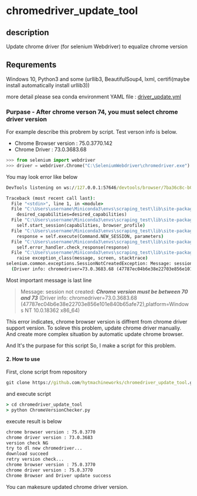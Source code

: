 # chromedriver_update_tool

## description

Update chrome driver (for selenium Webdriver) to equalize chrome version

## Requrements

Windows 10, Python3 and some (urllib3, BeautifulSoup4, lxml, certifi(maybe install automatically install urllib3))

more detail please sea conda environment YAML file : [driver_update.yml](./driver_update.yml)

### Purpase - After chrome verson 74, you must select chrome driver version

For example describe this probrem by script. Test verson info is below.

- Chrome Browser version : 75.0.3770.142
- Chrome Driver : 73.0.3683.68

```python
>>> from selenium import webdriver
>>> driver = webdriver.Chrome("C:\SeleniumWebdriver\chromedriver.exe")
```

You may look error like below

```cmd
DevTools listening on ws://127.0.0.1:57646/devtools/browser/7ba36c8c-b0eb-4ee7-9e75-e15e254f71a2

Traceback (most recent call last):
  File "<stdin>", line 1, in <module>
  File "C:\Users\username\Miniconda3\envs\scraping_test\lib\site-packages\selenium\webdriver\chrome\webdriver.py", line 81, in __init__
    desired_capabilities=desired_capabilities)
  File "C:\Users\username\Miniconda3\envs\scraping_test\lib\site-packages\selenium\webdriver\remote\webdriver.py", line 157, in __init__
    self.start_session(capabilities, browser_profile)
  File "C:\Users\username\Miniconda3\envs\scraping_test\lib\site-packages\selenium\webdriver\remote\webdriver.py", line 252, in start_session
    response = self.execute(Command.NEW_SESSION, parameters)
  File "C:\Users\username\Miniconda3\envs\scraping_test\lib\site-packages\selenium\webdriver\remote\webdriver.py", line 321, in execute
    self.error_handler.check_response(response)
  File "C:\Users\username\Miniconda3\envs\scraping_test\lib\site-packages\selenium\webdriver\remote\errorhandler.py", line 242, in check_response
    raise exception_class(message, screen, stacktrace)
selenium.common.exceptions.SessionNotCreatedException: Message: session not created: Chrome version must be between 70 and 73
  (Driver info: chromedriver=73.0.3683.68 (47787ec04b6e38e22703e856e101e840b65afe72),platform=Windows NT 10.0.18362 x86_64)
```

Most important message is last line

>Message: session not created: ***Chrome version must be between 70 and 73***
(Driver info: chromedriver=73.0.3683.68  (47787ec04b6e38e22703e856e101e840b65afe72),platform=Windows NT 10.0.18362 x86_64)

This error indicates, chrome browser version is diffrent from chrome driver support version. To soleve this problem, update chrome driver manualiy. And create more complex situation by automatic update chrome browser.

And It's the purpase for this script So, I make a script for this problem.

#### 2. How to use

First, clone script from repository

```cmd
git clone https://github.com/hytmachineworks/chromedriver_update_tool.git
```

and execute script

```cmd
> cd chromedriver_update_tool
> python ChromeVersionChecker.py
```

execute result is below

```cmd
chrome browser version : 75.0.3770
chrome driver version : 73.0.3683
version check NG
try to dl new chromedriver...
download succeed
retry version check...
chrome browser version : 75.0.3770
chrome driver version : 75.0.3770
Chrome Browser and Driver update success
```

You can makesure updated chrome driver version.
